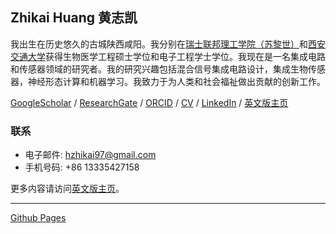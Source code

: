 ## Zhikai Huang 黄志凯


我出生在历史悠久的古城陕西咸阳。我分别在[瑞士联邦理工学院（苏黎世）](https://ethz.ch/en.html)和[西安交通大学](http://en.xjtu.edu.cn/)获得生物医学工程硕士学位和电子工程学士学位。我现在是一名集成电路和传感器领域的研究者。我的研究兴趣包括混合信号集成电路设计，集成生物传感器，神经形态计算和机器学习。我致力于为人类和社会福祉做出贡献的创新工作。

[GoogleScholar](https://scholar.google.com/citations?hl=en&user=SiProigAAAAJ) / [ResearchGate](https://www.researchgate.net/profile/Zhikai-Huang) / [ORCID](https://orcid.org/0000-0002-4024-6668) / [CV]() / [LinkedIn](https://www.linkedin.com/in/cnzk/) / [英文版主页](https://huangzhikai.cn)


### 联系

- 电子邮件: hzhikai97@gmail.com
- 手机号码: +86 13335427158

更多内容请访问[英文版主页](https://huangzhikai.cn)。

---

[Github Pages](https://github.com/huangzhikaicn/huangzhikaicn.github.io)

<script type="text/javascript" id="clustrmaps" src="//cdn.clustrmaps.com/map_v2.js?cl=ffffff&w=365&t=n&d=Tis9kv6Tcc0k1gk9_Pnst9_vrQEZqz_bKSidBzrhin8"></script>

